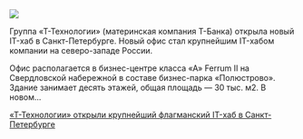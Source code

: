 <!--2025-08-25 11:02:46-->
<div class="yb">
  <div class="rss habr"><img src="https://habrastorage.org/getpro/habr/upload_files/ef1/61d/04e/ef161d04e2650fd7b3145a98713f79e9.jpg" /><p>Группа «Т-Технологии» (материнская компания Т-Банка) открыла новый IT-хаб в Санкт-Петербурге. Новый офис стал крупнейшим IT-хабом компании на северо-западе России.</p><p>Офис располагается в бизнес-центре класса «А» Ferrum II на Свердловской набережной в составе бизнес-парка «Полюстрово». Здание занимает десять этажей, общая площадь — 30 тыс. м2. В новом... <p class="titl"><a href="https://habr.com/ru/news/940506/?utm_source=habrahabr&utm_medium=rss&utm_campaign=940506">«Т-Технологии» открыли крупнейший флагманский IT-хаб в Санкт-Петербурге</a></p></div>
</div>
